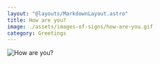 ```yaml
---
layout: "@layouts/MarkdownLayout.astro"
title: How are you?
image: ./assets/images-of-signs/how-are-you.gif
category: Greetings
---
```


![How are you?](@signs/how-are-you.gif)
